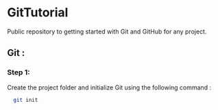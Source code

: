 # GitTutorial

Public repository to getting started with Git and GitHub for any project.

## Git :

### Step 1:

Create the project folder and initialize Git using the following command :

```bash
  git init
```
